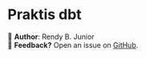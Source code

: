 # Praktis dbt

📌 **Author**: Rendy B. Junior  
📢 **Feedback?** Open an issue on [GitHub](https://github.com/rendybjunior/praktisdbt).
